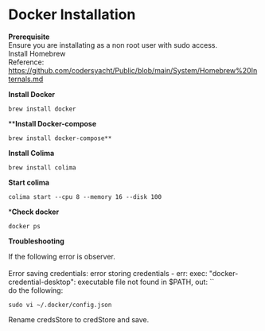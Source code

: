 
# **Docker Installation**

**Prerequisite** <br>
Ensure you are installating as a non root user with sudo access.<br>
Install Homebrew<br>
Reference:<br> 
https://github.com/codersyacht/Public/blob/main/System/Homebrew%20Internals.md

**Install Docker**
```CMD
brew install docker
```
****Install Docker-compose**
```CMD
brew install docker-compose**
```
**Install Colima**
```CMD
brew install colima
```

**Start colima**
```CMD
colima start --cpu 8 --memory 16 --disk 100
```

***Check docker**
```CMD
docker ps
```
**Troubleshooting**

If the following error is observer. <br><br>
Error saving credentials: error storing credentials - err: exec: "docker-credential-desktop": executable file not found in $PATH, out: `` <br>
do the following:
```CMD
sudo vi ~/.docker/config.json
```
Rename credsStore to credStore and save.
